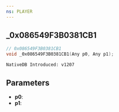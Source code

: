 ```yaml
---
ns: PLAYER
---
```

## _0x086549F3B0381CB1

```c
// 0x086549F3B0381CB1
void _0x086549F3B0381CB1(Any p0, Any p1);
```

```
NativeDB Introduced: v1207
```

## Parameters
* **p0**:
* **p1**:
